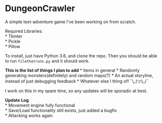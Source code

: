 # DungeonCrawler
A simple text-adventure game I've been working on from scratch.

Required Libraries:  
    * Tkinter  
    * Pickle  
    * Pillow  

To install, just have Python 3.6, and clone the repo. Then you should be able to run `filethatruns.py` and it should work.

**This is the list of things I plan to add**
    * Items in general
    * Randomly generating monsters(definitely) and random maps(?)
    * An actual storyline, instead of just debugging feedback
    * Whatever else I thing of! ¯\\\_(ツ)\_/¯

I work on this in my spare time, so any updates will be sporadic at best.

**Update Log**  
    * Movement engine fully functional  
    * Save/Load functionality still exists, just added a bugfix  
    * Attacking works again  
